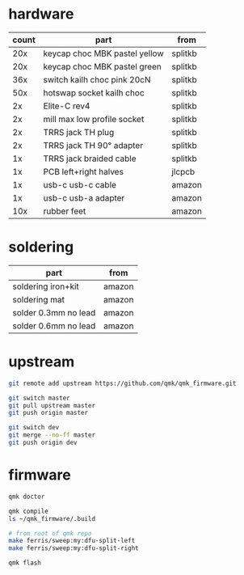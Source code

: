 # hardware

count | part | from
------|------|-----
20x | keycap choc MBK pastel yellow | splitkb
20x | keycap choc MBK pastel green | splitkb
36x | switch kailh choc pink 20cN | splitkb
50x | hotswap socket kailh choc | splitkb
2x | Elite-C rev4 | splitkb
2x | mill max low profile socket | splitkb
2x | TRRS jack TH plug | splitkb
2x | TRRS jack TH 90° adapter | splitkb
1x | TRRS jack braided cable | splitkb
1x | PCB left+right halves | jlcpcb
1x | usb-c usb-c cable | amazon
1x | usb-c usb-a adapter | amazon
10x | rubber feet | amazon

# soldering

part | from
-----|-----
soldering iron+kit | amazon
soldering mat | amazon
solder 0.3mm no lead | amazon
solder 0.6mm no lead | amazon

# upstream

```sh
git remote add upstream https://github.com/qmk/qmk_firmware.git

git switch master
git pull upstream master
git push origin master

git switch dev
git merge --no-ff master
git push origin dev
```

# firmware

```sh
qmk doctor

qmk compile
ls ~/qmk_firmware/.build

# from root of qmk repo
make ferris/sweep:my:dfu-split-left
make ferris/sweep:my:dfu-split-right

qmk flash
```
